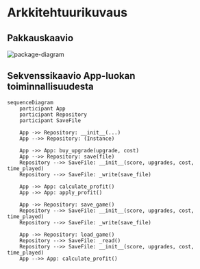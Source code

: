# Arkkitehtuurikuvaus

## Pakkauskaavio
![package-diagram](https://github.com/hcaatu/ot-harjoitustyo/assets/128474929/70b61867-6717-4a07-ad2f-8a48b688957c)

## Sekvenssikaavio App-luokan toiminnallisuudesta

```mermaid
sequenceDiagram
    participant App
    participant Repository
    participant SaveFile

    App ->> Repository: __init__(...)
    App -->> Repository: (Instance)
    
    App ->> App: buy_upgrade(upgrade, cost)
    App -->> Repository: save(file)
    Repository -->> SaveFile: __init__(score, upgrades, cost, time_played)
    Repository -->> SaveFile: _write(save_file)
    
    App ->> App: calculate_profit()
    App ->> App: apply_profit()
    
    App ->> Repository: save_game()
    Repository -->> SaveFile: __init__(score, upgrades, cost, time_played)
    Repository -->> SaveFile: _write(save_file)
    
    App ->> Repository: load_game()
    Repository -->> SaveFile: _read()
    Repository -->> SaveFile: __init__(score, upgrades, cost, time_played)
    App -->> App: calculate_profit()
```
